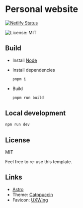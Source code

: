 # Personal website

[![Netlify Status](https://api.netlify.com/api/v1/badges/9831630f-f8ce-4486-a2d7-eaa2d591f0ef/deploy-status)](https://app.netlify.com/sites/ecstatic-bell-8dfa14/deploys)

![License: MIT](https://img.shields.io/badge/license-MIT-green)

## Build

- Install [Node](https://nodejs.org/)
- Install dependencies

  ```sh
  pnpm i
  ```

- Build

  ```sh
  pnpm run build
  ```

## Local development

```sh
npm run dev
```

## License

MIT

Feel free to re-use this template.

## Links

- [Astro](https://astro.build/)
- Theme: [Catppuccin](https://github.com/catppuccin/palette/blob/HEAD/docs/sass.md)
- Favicon: [UXWing](https://uxwing.com/)
